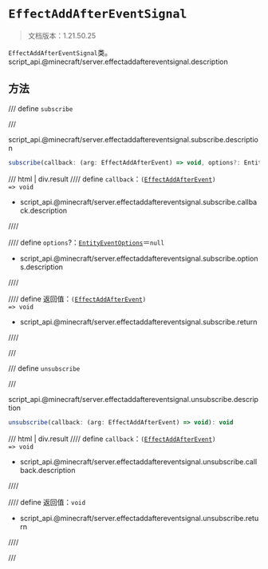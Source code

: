 # `EffectAddAfterEventSignal`

> 文档版本：1.21.50.25

`EffectAddAfterEventSignal`类。script_api.@minecraft/server.effectaddaftereventsignal.description

## 方法

/// define
`subscribe`


///

script_api.@minecraft/server.effectaddaftereventsignal.subscribe.description

```js
subscribe(callback: (arg: EffectAddAfterEvent) => void, options?: EntityEventOptions): (arg: EffectAddAfterEvent) => void
```

/// html | div.result
//// define
`callback`：<code>(<a href="../effectaddafterevent/">EffectAddAfterEvent</a>) =&gt; void</code>

- script_api.@minecraft/server.effectaddaftereventsignal.subscribe.callback.description


////

//// define
`options`?：[`EntityEventOptions`](./entityeventoptions.md)＝`null`

- script_api.@minecraft/server.effectaddaftereventsignal.subscribe.options.description


////

//// define
返回值：<code>(<a href="../effectaddafterevent/">EffectAddAfterEvent</a>) =&gt; void</code>

- script_api.@minecraft/server.effectaddaftereventsignal.subscribe.return


////

///


/// define
`unsubscribe`


///

script_api.@minecraft/server.effectaddaftereventsignal.unsubscribe.description

```js
unsubscribe(callback: (arg: EffectAddAfterEvent) => void): void
```

/// html | div.result
//// define
`callback`：<code>(<a href="../effectaddafterevent/">EffectAddAfterEvent</a>) =&gt; void</code>

- script_api.@minecraft/server.effectaddaftereventsignal.unsubscribe.callback.description


////

//// define
返回值：`void`

- script_api.@minecraft/server.effectaddaftereventsignal.unsubscribe.return


////

///


